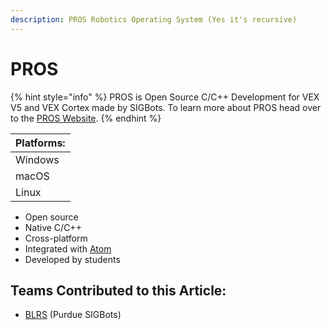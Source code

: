 ```yaml
---
description: PROS Robotics Operating System (Yes it's recursive)
---
```


# PROS

{% hint style="info" %}
PROS is Open Source C/C++ Development for VEX V5 and VEX Cortex made by SIGBots. To learn more about PROS head over to the [PROS Website](https://pros.cs.purdue.edu/).
{% endhint %}

| Platforms: |
| :--- |
| Windows |
| macOS |
| Linux |

* Open source
* Native C/C++
* Cross-platform
* Integrated with [Atom](https://atom.io/)
* Developed by students

## Teams Contributed to this Article:

* [BLRS](https://purduesigbots.com/) \(Purdue SIGBots\)

